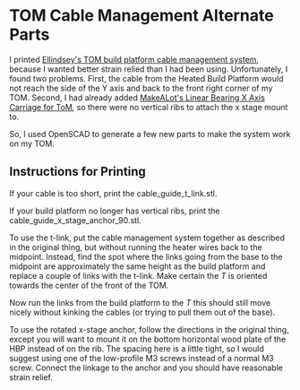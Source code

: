 # TOM Cable Management Alternate Parts

I printed [Ellindsey's TOM build platform cable management
system](http://www.thingiverse.com/thing:16069), because I wanted better strain
relied than I had been using. Unfortunately, I found two problems. First, the
cable from the Heated Build Platform would not reach the side of the Y axis and
back to the front right corner of my TOM. Second, I had already added
[MakeALot's Linear Bearing X Axis Carriage for
ToM](http://www.thingiverse.com/thing:9420), so there were no vertical ribs to
attach the x stage mount to.

So, I used OpenSCAD to generate a few new parts to make the system work on my TOM.

## Instructions for Printing

If your cable is too short, print the cable\_guide\_t\_link.stl.

If your build platform no longer has vertical ribs, print the
cable\_guide\_x\_stage\_anchor\_90.stl.

To use the t-link, put the cable management system together as described in the
original thing, but without running the heater wires back to the midpoint.
Instead, find the spot where the links going from the base to the midpoint are
approximately the same height as the build platform and replace a couple of
links with the t-link. Make certain the *T* is oriented towards the center of the
front of the TOM.

Now run the links from the build platform to the *T* this should still move
nicely without kinking the cables (or trying to pull them out of the base).

To use the rotated x-stage anchor, follow the directions in the original thing,
except you will want to mount it on the bottom horizontal wood plate of the HBP
instead of on the rib. The spacing here is a little tight, so I would suggest
using one of the low-profile M3 screws instead of a normal M3 screw. Connect
the linkage to the anchor and you should have reasonable strain relief.
